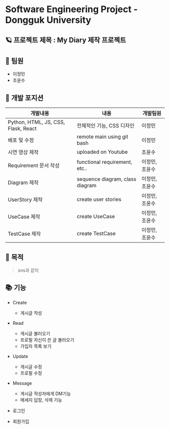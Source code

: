 # Software Engineering Project - Dongguk University



## 🪐 프로젝트 제목 : My Diary 제작 프로젝트



## 🤷 팀원

  * 이정민
  * 조윤수


## 🐾 개발 포지션

| 개발내용        | 내용                            | 개발팀원 |
|-------------|-------------------------------|-----|
| Python, HTML, JS, CSS, Flask, React   | 전체적인 기능, CSS 디자인         | 이정민 |
| 배포 및 수정     | remote main using git bash | 이정민 |
| 시연 영상 제작     | uploaded on Youtube | 조윤수 |
| Requirement 문서 작성    | functional requirement, etc.. | 이정민, 조윤수 |
| Diagram 제작    | sequence diagram, class diagram | 이정민, 조윤수 |
| UserStory 제작    | create user stories | 이정민, 조윤수 |
| UseCase 제작    | create UseCase | 이정민, 조윤수 |
| TestCase 제작    | create TestCase | 이정민, 조윤수 |

## 🎯 목적 

 > sns과 같이 



## 📚 기능

  * Create
     * 게시글 작성 
     
  * Read
     * 게시글 불러오기
     * 프로필 자신이 쓴 글 불러오기
     * 가입자 목록 보기
     
  * Update
     * 게시글 수정
     * 프로필 수정
      
  * Message
     * 게시글 작성자에게 DM기능
     * 메세지 답장, 삭제 기능
       
  * 로그인
  * 회원가입
